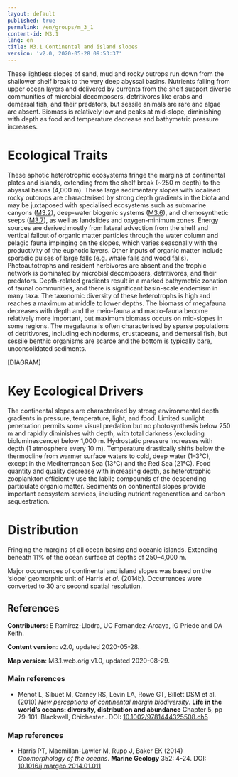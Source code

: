 ```yaml
---
layout: default
published: true
permalink: /en/groups/m_3_1
content-id: M3.1
lang: en
title: M3.1 Continental and island slopes
version: 'v2.0, 2020-05-28 09:53:37'
---
```


These lightless slopes of sand, mud and rocky outrops run down from the shallower shelf break to the very deep abyssal basins. Nutrients falling from upper ocean layers and delivered by currents from the shelf support diverse communities of microbial decomposers, detritivores like crabs and demersal fish, and their predators, but sessile animals are rare and algae are absent. Biomass is relatively low and peaks at mid-slope, diminishing with depth as food and temperature decrease and bathymetric pressure increases.

# Ecological Traits
 
These aphotic heterotrophic ecosystems fringe the margins of continental plates and islands, extending from the shelf break (~250 m depth) to the abyssal basins (4,000 m). These large sedimentary slopes with localised rocky outcrops are characterised by strong depth gradients in the biota and may be juxtaposed with specialised ecosystems such as submarine canyons ([M3.2](/explore/groups/M3.2)), deep-water biogenic systems ([M3.6](/explore/groups/M3.6)), and chemosynthetic seeps ([M3.7](/explore/groups/M3.7)), as well as landslides and oxygen-minimum zones. Energy sources are derived mostly from lateral advection from the shelf and vertical fallout of organic matter particles through the water column and pelagic fauna impinging on the slopes, which varies seasonally with the productivity of the euphotic layers. Other inputs of organic matter include sporadic pulses of large falls (e.g. whale falls and wood falls). Photoautotrophs and resident herbivores are absent and the trophic network is dominated by microbial decomposers, detritivores, and their predators. Depth-related gradients result in a marked bathymetric zonation of faunal communities, and there is significant basin-scale endemism in many taxa. The taxonomic diversity of these heterotrophs is high and reaches a maximum at middle to lower depths. The biomass of megafauna decreases with depth and the meio-fauna and macro-fauna become relatively more important, but maximum biomass occurs on mid-slopes in some regions. The megafauna is often characterised by sparse populations of detritivores, including echinoderms, crustaceans, and demersal fish, but sessile benthic organisms are scarce and the bottom is typically bare, unconsolidated sediments.

[DIAGRAM]

# Key Ecological Drivers
 
The continental slopes are characterised by strong environmental depth gradients in pressure, temperature, light, and food. Limited sunlight penetration permits some visual predation but no photosynthesis below 250 m and rapidly diminishes with depth, with total darkness (excluding bioluminescence) below 1,000 m. Hydrostatic pressure increases with depth (1 atmosphere every 10 m). Temperature drastically shifts below the thermocline from warmer surface waters to cold, deep water (1–3°C), except in the Mediterranean Sea (13°C) and the Red Sea (21°C). Food quantity and quality decrease with increasing depth, as heterotrophic zooplankton efficiently use the labile compounds of the descending particulate organic matter. Sediments on continental slopes provide important ecosystem services, including nutrient regeneration and carbon sequestration.
 
# Distribution
 
Fringing the margins of all ocean basins and oceanic islands. Extending beneath 11% of the ocean surface at depths of 250–4,000 m.

Major occurrences of continental and island slopes was based on the ‘slope’ geomorphic unit of Harris _et al._ (2014b). Occurrences were converted to 30 arc second spatial resolution.

## References

**Contributors**: E Ramirez-Llodra, UC Fernandez-Arcaya, IG Priede and DA Keith.

**Content version**: v2.0, updated 2020-05-28.

**Map version**: M3.1.web.orig v1.0, updated 2020-08-29.

### Main references
* Menot L, Sibuet M, Carney RS, Levin LA, Rowe GT, Billett DSM et al.  (2010) *New perceptions of continental margin biodiversity*. **Life in the world’s oceans: diversity, distribution and abundance** Chapter 5, pp 79-101. Blackwell, Chichester.. DOI: [10.1002/9781444325508.ch5](http://doi.org/10.1002/9781444325508.ch5)

### Map references
* Harris PT, Macmillan-Lawler M, Rupp J, Baker EK  (2014) *Geomorphology of the oceans*. **Marine Geology** 352: 4-24. DOI: [10.1016/j.margeo.2014.01.011](http://doi.org/10.1016/j.margeo.2014.01.011)
